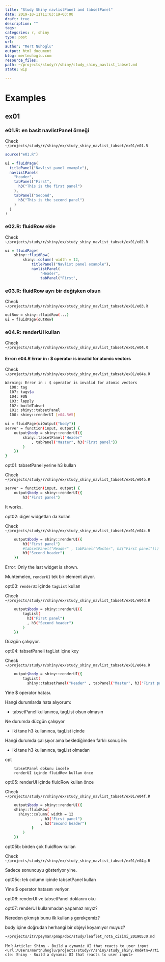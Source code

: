 ```yaml
---
title: "Study Shiny navlistPanel and tabsetPanel"
date: 2019-10-11T11:03:19+03:00 
draft: true
description: ""
tags:
categories: r, shiny
type: post
url:
author: "Mert Nuhoglu"
output: html_document
blog: mertnuhoglu.com
resource_files:
path: ~/projects/study/r/shiny/study_shiny_navlist_tabset.md
state: wip

---
```


# Examples

## ex01

### e01.R: en basit navlistPanel örneği

Check `~/projects/study/r/shiny/ex/study_shiny_navlist_tabset/ex01/e01.R`

``` r
source("e01.R")
``` 

``` r
ui = fluidPage(
  titlePanel("Navlist panel example"),
  navlistPanel(
    "Header",
    tabPanel("First",
      h3("This is the first panel")
    ),
    tabPanel("Second",
      h3("This is the second panel")
    )
  )
)
``` 

### e02.R: fluidRow ekle

Check `~/projects/study/r/shiny/ex/study_shiny_navlist_tabset/ex01/e02.R`

``` r
ui = fluidPage(
	shiny::fluidRow(
		shiny::column( width = 12,
			titlePanel("Navlist panel example"),
			navlistPanel(
				"Header",
				tabPanel("First",
``` 

### e03.R: fluidRow ayrı bir değişken olsun

Check `~/projects/study/r/shiny/ex/study_shiny_navlist_tabset/ex01/e03.R`

``` bash
outRow = shiny::fluidRow(...)
ui = fluidPage(outRow)
``` 

### e04.R: renderUI kullan

Check `~/projects/study/r/shiny/ex/study_shiny_navlist_tabset/ex01/e04.R`

#### Error: e04.R Error in : $ operator is invalid for atomic vectors

Check `~/projects/study/r/shiny/ex/study_shiny_navlist_tabset/ex01/e04a.R`

``` bash
Warning: Error in : $ operator is invalid for atomic vectors
  108: tag
  107: tags$a
  104: FUN
  103: lapply
  102: buildTabset
  101: shiny::tabsetPanel
  100: shiny::renderUI [e04.R#5]
``` 

``` bash
ui = fluidPage(uiOutput("body"))
server = function(input, output) {
	output$body = shiny::renderUI({
		shiny::tabsetPanel("Header"
			, tabPanel("Master", h3("First panel"))
		)
	})
}
``` 

opt01: tabsetPanel yerine h3 kullan

Check `~/projects/study/r/shiny/ex/study_shiny_navlist_tabset/ex01/e04b.R`

``` bash
server = function(input, output) {
	output$body = shiny::renderUI({
		h3("First panel")
``` 

It works.

opt02: diğer widgetları da kullan

Check `~/projects/study/r/shiny/ex/study_shiny_navlist_tabset/ex01/e04c.R`

``` bash
	output$body = shiny::renderUI({
		h3("First panel")
		#tabsetPanel("Header" , tabPanel("Master", h3("First panel")))
		h3("Second header")
	})
``` 

Error: Only the last widget is shown.

Muhtemelen, `renderUI` tek bir element alıyor.

opt03: `renderUI` içinde `tagList` kullan

Check `~/projects/study/r/shiny/ex/study_shiny_navlist_tabset/ex01/e04d.R`

``` bash
	output$body = shiny::renderUI({
		tagList(
		  h3("First panel")
		  , h3("Second header")
		)
	})
``` 

Düzgün çalışıyor. 

opt04: tabsetPaneli tagList içine koy

Check `~/projects/study/r/shiny/ex/study_shiny_navlist_tabset/ex01/e04e.R`

``` bash
	output$body = shiny::renderUI({
		tagList(
		  shiny::tabsetPanel("Header" , tabPanel("Master", h3("First panel")))
``` 

Yine $ operator hatası.

Hangi durumlarda hata alıyorum:

- tabsetPanel kullanınca, tagList olsun olmasın

Ne durumda düzgün çalışıyor

- iki tane h3 kullanınca, tagList içinde

Hangi durumda çalışıyor ama beklediğimden farklı sonuç ile:

- iki tane h3 kullanınca, tagList olmadan

opt

		tabsetPanel dokunu incele
		renderUI içinde fluidRow kullan önce

opt05: renderUI içinde fluidRow kullan önce

Check `~/projects/study/r/shiny/ex/study_shiny_navlist_tabset/ex01/e04f.R`

``` bash
	output$body = shiny::renderUI({
    shiny::fluidRow(
      shiny::column( width = 12
				, h3("First panel")
				, h3("Second header")
			)
		)
	})
``` 

opt05b: birden çok fluidRow kullan

Check `~/projects/study/r/shiny/ex/study_shiny_navlist_tabset/ex01/e04g.R`

Sadece sonuncuyu gösteriyor yine. 

opt05c: tek column içinde tabsetPanel kullan

Yine $ operator hatasını veriyor. 

opt06: renderUI ve tabsetPanel doklarını oku

opt07: renderUI kullanmadan yapamaz mıyız?

Nereden çıkmıştı bunu ilk kullanış gerekçemiz?

body içine doğrudan herhangi bir objeyi koyamıyor muyuz?

`~/projects/itr/peyman/pmap/doc/study/leaflet_rota_cizimi_20190530.md`

Ref: `Article: Shiny - Build a dynamic UI that reacts to user input <url:/Users/mertnuhoglu/projects/study/r/shiny/study_shiny.Rmd#tn=Article: Shiny - Build a dynamic UI that reacts to user input>`
